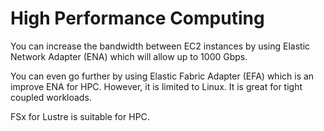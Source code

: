 # High Performance Computing

You can increase the bandwidth between EC2 instances by using Elastic Network Adapter (ENA) which will allow up to 1000 Gbps.

You can even go further by using Elastic Fabric Adapter (EFA) which is an improve ENA for HPC. However, it is limited to Linux. It is great for tight coupled workloads.

FSx for Lustre is suitable for HPC.
